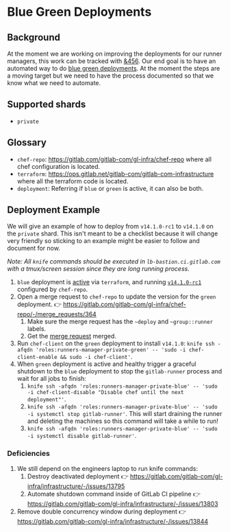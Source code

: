 # Blue Green Deployments

## Background

At the moment we are working on improving the deployments for our runner
managers, this work can be tracked with
[&456](https://gitlab.com/groups/gitlab-com/gl-infra/-/epics/456). Our
end goal is to have an automated way to do [blue green
deployments](https://docs.aws.amazon.com/whitepapers/latest/blue-green-deployments/blue-green-deployments.pdf).
At the moment the steps are a moving target but we need to have the
process documented so that we know what we need to automate.

## Supported shards

- `private`

## Glossary

- `chef-repo`: https://gitlab.com/gitlab-com/gl-infra/chef-repo where
  all chef configuration is located.
- `terraform`:
  https://ops.gitlab.net/gitlab-com/gitlab-com-infrastructure where all
  the terraform code is located.
- `deployment`: Referring if `blue` or `green` is active, it can also be
  both.

## Deployment Example

We will give an example of how to deploy from `v14.1.0-rc1` to `v14.1.0` on
the `private` shard. This isn't meant to be a checklist because it will
change very friendly so sticking to an example might be easier to follow
and document for now.

*Note: All `knife` commands should be executed in
`lb-bastion.ci.gitlab.com` with a tmux/screen session since they are
long running process.*

1. `blue` deployment is [active](https://ops.gitlab.net/gitlab-com/gitlab-com-infrastructure/-/blob/84c9b3cdfd76e108243f57910d5ac59971038538/environments/ci/runner-managers.tf#L82-83)
  via `terraform`, and running [`v14.1.0-rc1`](https://gitlab.com/gitlab-com/gl-infra/chef-repo/-/blob/dfb57033011ced4fea6fc7210331be72a0e1c75c/roles/runners-manager-private-blue.json#L12-13) configured by `chef-repo`.
1. Open a merge request to `chef-repo` to update the version for the
`green` deployment. :point_right: https://gitlab.com/gitlab-com/gl-infra/chef-repo/-/merge_requests/364
    1. Make sure the merge request has the `~deploy` and
    `~group::runner` labels.
    1. Get the [merge request](https://gitlab.com/gitlab-com/gl-infra/chef-repo/-/merge_requests/364) merged.
1. Run `chef-client` on the `green` deployment to install `v14.1.0`: `knife ssh -afqdn 'roles:runners-manager-private-green' -- 'sudo -i chef-client-enable && sudo -i chef-client'`.
1. When `green` deployment is active and healthy trigger a graceful
  shutdown to the `blue` deployment to stop the `gitlab-runner` process
  and wait for all jobs to finish:
      1. `knife ssh -afqdn 'roles:runners-manager-private-blue' -- 'sudo -i chef-client-disable "Disable chef until the next deployment"'`.
      1. `knife ssh -afqdn 'roles:runners-manager-private-blue' -- 'sudo -i systemctl stop gitlab-runner'`. This will start draining the runner and deleting the machines so this command will take a while to run!
      1. `knife ssh -afqdn 'roles:runners-manager-private-blue' -- 'sudo -i systemctl disable gitlab-runner'`.

### Deficiencies

1. We still depend on the engineers laptop to run knife commands:
    1. Destroy deactivated deployment :point_right: https://gitlab.com/gitlab-com/gl-infra/infrastructure/-/issues/13795
    1. Automate shutdown command inside of GitLab CI pipeline :point_right: https://gitlab.com/gitlab-com/gl-infra/infrastructure/-/issues/13803
1. Remove double concurrency window during deployment :point_right: https://gitlab.com/gitlab-com/gl-infra/infrastructure/-/issues/13844
